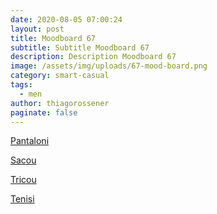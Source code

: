 ```yaml
---
date: 2020-08-05 07:00:24
layout: post
title: Moodboard 67
subtitle: Subtitle Moodboard 67
description: Description Moodboard 67
image: /assets/img/uploads/67-mood-board.png
category: smart-casual
tags:
  - men
author: thiagorossener
paginate: false
---
```

[Pantaloni](http://bit.do/fHfVm)

[Sacou](http://bit.do/fHfVn)

[Tricou](http://bit.do/fHfVp)

[Tenisi](http://bit.do/fHfVr)
